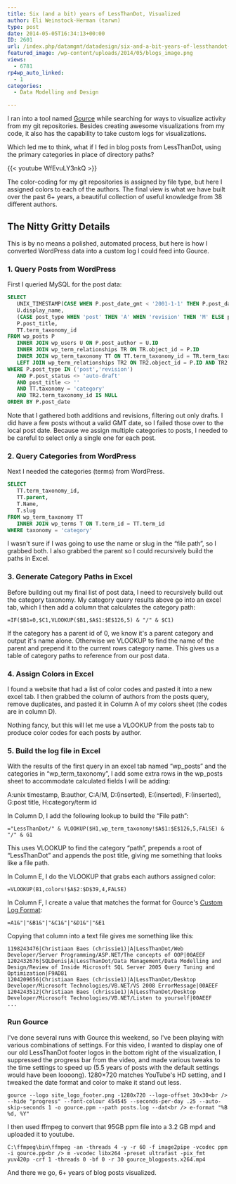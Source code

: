 ```yaml
---
title: Six (and a bit) years of LessThanDot, Visualized
author: Eli Weinstock-Herman (tarwn)
type: post
date: 2014-05-05T16:34:13+00:00
ID: 2601
url: /index.php/datamgmt/datadesign/six-and-a-bit-years-of-lessthandot-visualized/
featured_image: /wp-content/uploads/2014/05/blogs_image.png
views:
  - 6781
rp4wp_auto_linked:
  - 1
categories:
  - Data Modelling and Design

---
```

I ran into a tool named [Gource][1] while searching for ways to visualize activity from my git repositories. Besides creating awesome visualizations from my code, it also has the capability to take custom logs for visualizations.

Which led me to think, what if I fed in blog posts from LessThanDot, using the primary categories in place of directory paths?

{{< youtube WfEvuLY3nkQ >}}

The color-coding for my git repositories is assigned by file type, but here I assigned colors to each of the authors. The final view is what we have built over the past 6+ years, a beautiful collection of useful knowledge from 38 different authors.

## The Nitty Gritty Details

This is by no means a polished, automated process, but here is how I converted WordPress data into a custom log I could feed into Gource.

### 1. Query Posts from WordPress

First I queried MySQL for the post data:

```sql
SELECT 
   UNIX_TIMESTAMP(CASE WHEN P.post_date_gmt < '2001-1-1' THEN P.post_date ELSE P.post_date_gmt END) AS "timestamp",
   U.display_name, 
   (CASE post_type WHEN 'post' THEN 'A' WHEN 'revision' THEN 'M' ELSE post_type END) as "change", 
   P.post_title,
   TT.term_taxonomy_id
FROM wp_posts P
   INNER JOIN wp_users U ON P.post_author = U.ID
   INNER JOIN wp_term_relationships TR ON TR.object_id = P.ID
   INNER JOIN wp_term_taxonomy TT ON TT.term_taxonomy_id = TR.term_taxonomy_id
   LEFT JOIN wp_term_relationships TR2 ON TR2.object_id = P.ID AND TR2.term_taxonomy_id < TR.term_taxonomy_id
WHERE P.post_type IN ('post','revision')
   AND P.post_status <> 'auto-draft'
   AND post_title <> ''
   AND TT.taxonomy = 'category'
   AND TR2.term_taxonomy_id IS NULL
ORDER BY P.post_date
```
Note that I gathered both additions and revisions, filtering out only drafts. I did have a few posts without a valid GMT date, so I failed those over to the local post date. Because we assign multiple categories to posts, I needed to be careful to select only a single one for each post.

### 2. Query Categories from WordPress

Next I needed the categories (terms) from WordPress. 

```sql
SELECT 
   TT.term_taxonomy_id,
   TT.parent,
   T.Name,
   T.slug
FROM wp_term_taxonomy TT
   INNER JOIN wp_terms T ON T.term_id = TT.term_id
WHERE taxonomy = 'category'
```
I wasn't sure if I was going to use the name or slug in the “file path”, so I grabbed both. I also grabbed the parent so I could recursively build the paths in Excel.

### 3. Generate Category Paths in Excel

Before building out my final list of post data, I need to recursively build out the category taxonomy. My category query results above go into an excel tab, which I then add a column that calculates the category path:

`=IF($B1=0,$C1,VLOOKUP($B1,$A$1:$E$126,5) & "/" & $C1)`

If the category has a parent id of 0, we know it's a parent category and output it's name alone. Otherwise we VLOOKUP to find the name of the parent and prepend it to the current rows category name. This gives us a table of category paths to reference from our post data.

### 4. Assign Colors in Excel

I found a website that had a list of color codes and pasted it into a new excel tab. I then grabbed the column of authors from the posts query, remove duplicates, and pasted it in Column A of my colors sheet (the codes are in column D).

Nothing fancy, but this will let me use a VLOOKUP from the posts tab to produce color codes for each posts by author.

### 5. Build the log file in Excel

With the results of the first query in an excel tab named “wp\_posts” and the categories in “wp\_term\_taxonomy”, I add some extra rows in the wp\_posts sheet to accommodate calculated fields I will be adding:

A:unix timestamp, B:author, C:A/M, D:(inserted), E:(inserted), F:(inserted), G:post title, H:category/term id

In Column D, I add the following lookup to build the “File path”:

`="LessThanDot/" & VLOOKUP($H1,wp_term_taxonomy!$A$1:$E$126,5,FALSE) & "/" & G1`

This uses VLOOKUP to find the category “path”, prepends a root of “LessThanDot” and appends the post title, giving me something that looks like a file path.

In Column E, I do the VLOOKUP that grabs each authors assigned color:

`=VLOOKUP(B1,colors!$A$2:$D$39,4,FALSE)`

In Column F, I create a value that matches the format for Gource's [Custom Log Format][2]:

`=A1&"|"&B1&"|"&C1&"|"&D1&"|"&E1`

Copying that column into a text file gives me something like this:

```text
1198243476|Christiaan Baes (chrissie1)|A|LessThanDot/Web Developer/Server Programming/ASP.NET/The concepts of OOP|00AEEF
1202432676|SQLDenis|A|LessThanDot/Data Management/Data Modelling and Design/Review of Inside Microsoft SQL Server 2005 Query Tuning and Optimization|F9AD81
1204209656|Christiaan Baes (chrissie1)|A|LessThanDot/Desktop Developer/Microsoft Technologies/VB.NET/VS 2008 ErrorMessage|00AEEF
1204243512|Christiaan Baes (chrissie1)|A|LessThanDot/Desktop Developer/Microsoft Technologies/VB.NET/Listen to yourself|00AEEF
...
```
### Run Gource

I've done several runs with Gource this weekend, so I've been playing with various combinations of settings. For this video, I wanted to display one of our old LessThanDot footer logos in the bottom right of the visualization, I suppressed the progress bar from the video, and made various tweaks to the time settings to speed up (5.5 years of posts with the default settings would have been loooong). 1280&#215;720 matches YouTube's HD setting, and I tweaked the date format and color to make it stand out less.

`gource --logo site_logo_footer.png -1280x720 --logo-offset 30x30<br />
 --hide "progress" --font-colour 454545 --seconds-per-day .25 --auto-skip-seconds 1 -o gource.ppm --path posts.log --dat<br />
e-format "%B %d, %Y"`

I then used ffmpeg to convert that 95GB ppm file into a 3.2 GB mp4 and uploaded it to youtube.

`C:\ffmpeg\bin\ffmpeg -an -threads 4 -y -r 60 -f image2pipe -vcodec ppm -i gource.pp<br />
m -vcodec libx264 -preset ultrafast -pix_fmt yuv420p -crf 1 -threads 0 -bf 0 -r 30 gource_blogposts.x264.mp4`

And there we go, 6+ years of blog posts visualized.

 [1]: https://code.google.com/p/gource/
 [2]: http://code.google.com/p/gource/wiki/CustomLogFormat